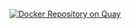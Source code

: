 [![Docker Repository on Quay](https://quay.io/repository/firefoxegy/dev/status "Docker Repository on Quay")](https://quay.io/repository/firefoxegy/dev)